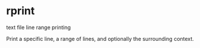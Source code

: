 # rprint
text file line range printing

Print a specific line, a range of lines, and optionally the surrounding context.
